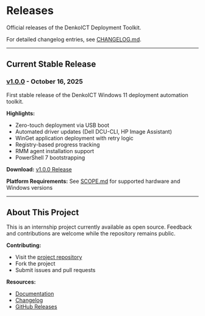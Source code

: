 # Releases

Official releases of the DenkoICT Deployment Toolkit.

For detailed changelog entries, see [CHANGELOG.md](CHANGELOG.md).

---

## Current Stable Release

### [v1.0.0](https://github.com/Stensel8/DenkoICT/releases/tag/v1.0.0) - October 16, 2025

First stable release of the DenkoICT Windows 11 deployment automation toolkit.

**Highlights:**
- Zero-touch deployment via USB boot
- Automated driver updates (Dell DCU-CLI, HP Image Assistant)
- WinGet application deployment with retry logic
- Registry-based progress tracking
- RMM agent installation support
- PowerShell 7 bootstrapping

**Download:** [v1.0.0 Release](https://github.com/Stensel8/DenkoICT/releases/tag/v1.0.0)

**Platform Requirements:** See [SCOPE.md](SCOPE.md) for supported hardware and Windows versions

---

## About This Project

This is an internship project currently available as open source. Feedback and contributions are welcome while the repository remains public.

**Contributing:**
- Visit the [project repository](https://github.com/Stensel8/DenkoICT/)
- Fork the project
- Submit issues and pull requests

**Resources:**
- [Documentation](README.md)
- [Changelog](CHANGELOG.md)
- [GitHub Releases](https://github.com/Stensel8/DenkoICT/releases)
